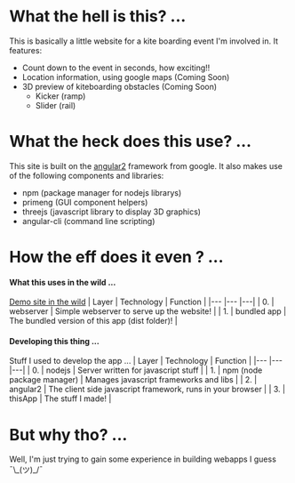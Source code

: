 # What the hell is this? ...
This is basically a little website for a kite boarding event I'm involved in. It features:
+ Count down to the event in seconds, how exciting!!
+ Location information, using google maps (Coming Soon)
+ 3D preview of kiteboarding obstacles (Coming Soon)
  + Kicker (ramp)
  + Slider (rail)

# What the heck does this use? ...
This site is built on the [angular2](https://angular.io/docs/ts/latest/) framework from google. It also makes use of the following components and libraries:
+ npm (package manager for nodejs librarys)
+ primeng (GUI component helpers)
+ threejs (javascript library to display 3D graphics)
+ angular-cli (command line scripting)

# How the eff does it even ? ...
#### What this uses in the wild ...
[Demo site in the wild](https://benwinding.github.io/angular2-wakepark-teaser/)
| Layer | Technology | Function |
|--- |--- |---|
| 0. | webserver | Simple webserver to serve up the website! |
| 1. | bundled app | The bundled version of this app (dist folder)! |

#### Developing this thing ...
Stuff I used to develop the app ...
| Layer | Technology | Function |
|--- |--- |---|
| 0. | nodejs | Server written for javascript stuff |
| 1. | npm (node package manager) | Manages javascript frameworks and libs |
| 2. | angular2 | The client side javascript framework, runs in your browser |
| 3. | thisApp | The stuff I made! |

# But why tho? ...
Well, I'm just trying to gain some experience in building webapps I guess ¯\\_(ツ)\_/¯


